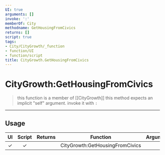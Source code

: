 ```yaml
---
UI: true
arguments: []
invoke: ':'
memberOf: City
methodname: GetHousingFromCivics
returns: []
script: true
tags:
- City/CityGrowth/_function
- function/UI
- function/script
title: CityGrowth.GetHousingFromCivics
---
```

# CityGrowth:GetHousingFromCivics
> this function is a member of [[CityGrowth]]
> this method expects an implicit "self" argument. invoke it with `:`
-----
## Usage
|  UI | Script | Returns | Function | Arguments |
|:---:|:------:|-------:|:--------:|:---------|
|✓|✓||CityGrowth:GetHousingFromCivics||
